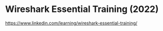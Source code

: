 # Wireshark Essential Training (2022)

https://www.linkedin.com/learning/wireshark-essential-training/